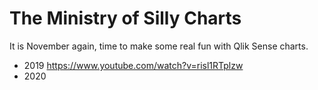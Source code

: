 # The Ministry of Silly Charts

It is November again, time to make some real fun with Qlik Sense charts.

 - 2019 https://www.youtube.com/watch?v=risl1RTplzw
 - 2020 
 
 
